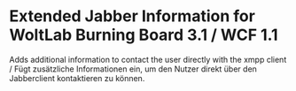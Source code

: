 # Extended Jabber Information for WoltLab Burning Board 3.1 / WCF 1.1

Adds additional information to contact the user directly with the xmpp client / Fügt zusätzliche Informationen ein, um den Nutzer direkt über den Jabberclient kontaktieren zu können.
